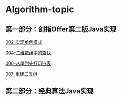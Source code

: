 # Algorithm-topic
## 第一部分：剑指Offer第二版Java实现


[002-实现单例模式](https://github.com/Bameirilyo/Algorithm-topic/tree/master/002-%E5%AE%9E%E7%8E%B0Singleton%E6%A8%A1%E5%BC%8F)

[004-二维数组中的查找]()



[006-从尾到头打印链表](https://github.com/Bameirilyo/Algorithm-topic/tree/master/006-%E4%BB%8E%E5%B0%BE%E5%88%B0%E5%A4%B4%E6%89%93%E5%8D%B0%E9%93%BE%E8%A1%A8)

[007-重建二叉树](https://github.com/Bameirilyo/Algorithm-topic/tree/master/007-%E9%87%8D%E5%BB%BA%E4%BA%8C%E5%8F%89%E6%A0%91)

## 第二部分：经典算法Java实现



